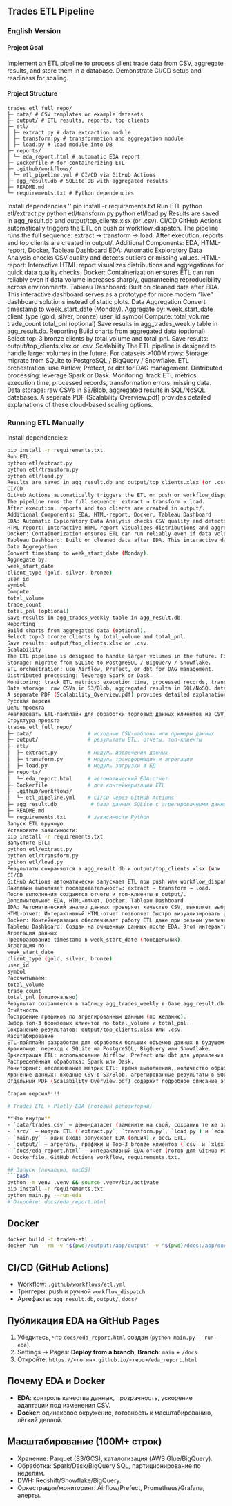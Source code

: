 ## Trades ETL Pipeline

### English Version

#### Project Goal
Implement an ETL pipeline to process client trade data from CSV, aggregate results, and store them in a database. Demonstrate CI/CD setup and readiness for scaling.

#### Project Structure
```
trades_etl_full_repo/
├─ data/ # CSV templates or example datasets
├─ output/ # ETL results, reports, top clients
├─ etl/
│ ├─ extract.py # data extraction module
│ ├─ transform.py # transformation and aggregation module
│ ├─ load.py # load module into DB
├─ reports/
│ └─ eda_report.html # automatic EDA report
├─ Dockerfile # for containerizing ETL
├─ .github/workflows/
│ └─ etl_pipeline.yml # CI/CD via GitHub Actions
├─ agg_result.db # SQLite DB with aggregated results
├─ README.md
└─ requirements.txt # Python dependencies
```

Install dependencies
''
pip install -r requirements.txt
Run ETL
python etl/extract.py
python etl/transform.py
python etl/load.py
Results are saved in agg_result.db and output/top_clients.xlsx (or .csv).
CI/CD
GitHub Actions automatically triggers the ETL on push or workflow_dispatch.
The pipeline runs the full sequence: extract → transform → load.
After execution, reports and top clients are created in output/.
Additional Components: EDA, HTML-report, Docker, Tableau Dashboard
EDA: Automatic Exploratory Data Analysis checks CSV quality and detects outliers or missing values.
HTML-report: Interactive HTML report visualizes distributions and aggregations for quick data quality checks.
Docker: Containerization ensures ETL can run reliably even if data volume increases sharply, guaranteeing reproducibility across environments.
Tableau Dashboard: Built on cleaned data after EDA. This interactive dashboard serves as a prototype for more modern “live” dashboard solutions instead of static plots.
Data Aggregation
Convert timestamp to week_start_date (Monday).
Aggregate by:
week_start_date
client_type (gold, silver, bronze)
user_id
symbol
Compute:
total_volume
trade_count
total_pnl (optional)
Save results in agg_trades_weekly table in agg_result.db.
Reporting
Build charts from aggregated data (optional).
Select top-3 bronze clients by total_volume and total_pnl.
Save results: output/top_clients.xlsx or .csv.
Scalability
The ETL pipeline is designed to handle larger volumes in the future. For datasets >100M rows:
Storage: migrate from SQLite to PostgreSQL / BigQuery / Snowflake.
ETL orchestration: use Airflow, Prefect, or dbt for DAG management.
Distributed processing: leverage Spark or Dask.
Monitoring: track ETL metrics: execution time, processed records, transformation errors, missing data.
Data storage: raw CSVs in S3/Blob, aggregated results in SQL/NoSQL databases.
A separate PDF (Scalability_Overview.pdf) provides detailed explanations of these cloud-based scaling options.

### Running ETL Manually
Install dependencies:
```bash
pip install -r requirements.txt
Run ETL:
python etl/extract.py
python etl/transform.py
python etl/load.py
Results are saved in agg_result.db and output/top_clients.xlsx (or .csv).
CI/CD
GitHub Actions automatically triggers the ETL on push or workflow_dispatch.
The pipeline runs the full sequence: extract → transform → load.
After execution, reports and top clients are created in output/.
Additional Components: EDA, HTML-report, Docker, Tableau Dashboard
EDA: Automatic Exploratory Data Analysis checks CSV quality and detects outliers or missing values.
HTML-report: Interactive HTML report visualizes distributions and aggregations for quick data quality checks.
Docker: Containerization ensures ETL can run reliably even if data volume increases sharply, guaranteeing reproducibility across environments.
Tableau Dashboard: Built on cleaned data after EDA. This interactive dashboard serves as a prototype for more modern “live” dashboard solutions instead of static plots.
Data Aggregation
Convert timestamp to week_start_date (Monday).
Aggregate by:
week_start_date
client_type (gold, silver, bronze)
user_id
symbol
Compute:
total_volume
trade_count
total_pnl (optional)
Save results in agg_trades_weekly table in agg_result.db.
Reporting
Build charts from aggregated data (optional).
Select top-3 bronze clients by total_volume and total_pnl.
Save results: output/top_clients.xlsx or .csv.
Scalability
The ETL pipeline is designed to handle larger volumes in the future. For datasets >100M rows:
Storage: migrate from SQLite to PostgreSQL / BigQuery / Snowflake.
ETL orchestration: use Airflow, Prefect, or dbt for DAG management.
Distributed processing: leverage Spark or Dask.
Monitoring: track ETL metrics: execution time, processed records, transformation errors, missing data.
Data storage: raw CSVs in S3/Blob, aggregated results in SQL/NoSQL databases.
A separate PDF (Scalability_Overview.pdf) provides detailed explanations of these cloud-based scaling options.
Русская версия
Цель проекта
Реализовать ETL-пайплайн для обработки торговых данных клиентов из CSV, агрегировать результаты и сохранять их в базу данных. Продемонстрировать настройку CI/CD и готовность решения к масштабированию.
Структура проекта
trades_etl_full_repo/
├─ data/                  # исходные CSV-шаблоны или примеры данных
├─ output/                # результаты ETL, отчеты, топ-клиенты
├─ etl/
│  ├─ extract.py          # модуль извлечения данных
│  ├─ transform.py        # модуль трансформации и агрегации
│  ├─ load.py             # модуль загрузки в БД
├─ reports/
│  └─ eda_report.html     # автоматический EDA-отчет
├─ Dockerfile             # для контейнеризации ETL
├─ .github/workflows/
│  └─ etl_pipeline.yml    # CI/CD через GitHub Actions
├─ agg_result.db           # база данных SQLite с агрегированными данными
├─ README.md
└─ requirements.txt       # зависимости Python
Запуск ETL вручную
Установите зависимости:
pip install -r requirements.txt
Запустите ETL:
python etl/extract.py
python etl/transform.py
python etl/load.py
Результаты сохраняются в agg_result.db и output/top_clients.xlsx (или .csv).
CI/CD
GitHub Actions автоматически запускает ETL при push или workflow_dispatch.
Пайплайн выполняет последовательность: extract → transform → load.
После выполнения создаются отчеты и топ-клиенты в output/.
Дополнительно: EDA, HTML-отчет, Docker, Tableau Dashboard
EDA: Автоматический анализ данных проверяет качество CSV, выявляет выбросы и пропуски.
HTML-отчет: Интерактивный HTML-отчет позволяет быстро визуализировать распределения и агрегации, удобно для контроля качества данных.
Docker: Контейнеризация обеспечивает работу ETL даже при резком увеличении объема данных, гарантируя воспроизводимость в любом окружении.
Tableau Dashboard: Создан на очищенных данных после EDA. Этот интерактивный дэшборд служит прототипом более современного решения «живых» дэшбордов вместо статичных графиков.
Агрегация данных
Преобразование timestamp в week_start_date (понедельник).
Агрегация по:
week_start_date
client_type (gold, silver, bronze)
user_id
symbol
Рассчитываем:
total_volume
trade_count
total_pnl (опционально)
Результат сохраняется в таблицу agg_trades_weekly в базе agg_result.db.
Отчётность
Построение графиков по агрегированным данным (по желанию).
Выбор топ-3 бронзовых клиентов по total_volume и total_pnl.
Сохранение результатов: output/top_clients.xlsx или .csv.
Масштабирование
ETL-пайплайн разработан для обработки больших объемов данных в будущем. Для наборов данных >100 млн строк рекомендуется:
Хранилище: переход с SQLite на PostgreSQL, BigQuery или Snowflake.
Оркестрация ETL: использование Airflow, Prefect или dbt для управления DAG.
Распределённая обработка: Spark или Dask.
Мониторинг: отслеживание метрик ETL: время выполнения, количество обработанных записей, ошибки трансформации, пропуски.
Хранение данных: входные CSV в S3/Blob, агрегированные результаты в SQL/NoSQL.
Отдельный PDF (Scalability_Overview.pdf) содержит подробное описание этих решений и архитектурных подходов для масштабирования ETL в облаке.

Старая версия!!!!

# Trades ETL + Plotly EDA (готовый репозиторий)

**Что внутри**
- `data/trades.csv` — демо-датасет (замените на свой, сохранив те же заголовки).
- `src/` — модули ETL (`extract.py`, `transform.py`, `load.py`) и `eda.py`.
- `main.py` — один вход: запускает EDA (опция) и весь ETL.
- `output/` — агрегаты, графики и Top-3 bronze клиентов (`csv` и `xlsx`).
- `docs/eda_report.html` — интерактивный EDA‑отчёт (готов для GitHub Pages).
- Dockerfile, GitHub Actions workflow, requirements.txt.

## Запуск (локально, macOS)
```bash
python -m venv .venv && source .venv/bin/activate
pip install -r requirements.txt
python main.py --run-eda
# Откройте: docs/eda_report.html
```

## Docker
```bash
docker build -t trades-etl .
docker run --rm -v "$(pwd)/output:/app/output" -v "$(pwd)/docs:/app/docs" trades-etl
```

## CI/CD (GitHub Actions)
- Workflow: `.github/workflows/etl.yml`
- Триггеры: push и ручной `workflow_dispatch`
- Артефакты: `agg_result.db`, `output/`, `docs/`

## Публикация EDA на GitHub Pages
1. Убедитесь, что `docs/eda_report.html` создан (`python main.py --run-eda`).
2. Settings → Pages: **Deploy from a branch**, **Branch**: `main` + `/docs`.
3. Откройте: `https://<логин>.github.io/<repo>/eda_report.html`

## Почему EDA и Docker
- **EDA**: контроль качества данных, прозрачность, ускорение адаптации под изменения CSV.
- **Docker**: одинаковое окружение, готовность к масштабированию, лёгкий деплой.

## Масштабирование (100M+ строк)
- Хранение: Parquet (S3/GCS), каталогизация (AWS Glue/BigQuery).
- Обработка: Spark/Dask/BigQuery SQL, партиционирование по неделям.
- DWH: Redshift/Snowflake/BigQuery.
- Оркестрация/мониторинг: Airflow/Prefect, Prometheus/Grafana, алерты.
